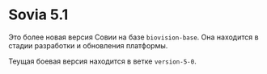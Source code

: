 Sovia 5.1
=========

Это более новая версия Совии на базе `biovision-base`. Она находится в стадии
разработки и обновления платформы.

Теущая боевая версия находится в ветке `version-5-0`.
